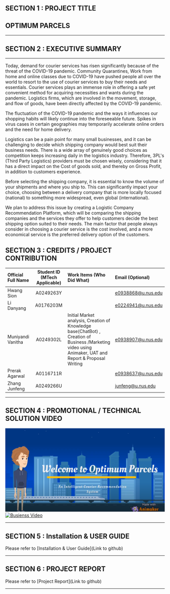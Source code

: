 ## SECTION 1 : PROJECT TITLE

## OPTIMUM PARCELS

---

## SECTION 2 : EXECUTIVE SUMMARY
---
Today, demand for courier services has risen significantly because of the threat of the COVID-19 pandemic. Community Quarantines, Work from home and online classes due to COVID-19 have pushed people all over the world to resort to the use of courier services to buy their needs and essentials. Courier services plays an immense role in offering a safe yet convenient method for acquiring necessities and wants during the pandemic. Logistics firms, which are involved in the movement, storage, and flow of goods, have been directly affected by the COVID-19 pandemic. 

The fluctuation of the COVID-19 pandemic and the ways it influences our shopping habits will likely continue into the foreseeable future. Spikes in virus cases in certain geographies may temporarily accelerate online orders and the need for home delivery. 

Logistics can be a pain point for many small businesses, and it can be challenging to decide which shipping company would best suit their business needs. There is a wide array of genuinely good choices as competition keeps increasing daily in the logistics industry. Therefore, 3PL's (Third Party Logistics) providers must be chosen wisely, considering that it has a direct impact on the Cost of goods sold, and thereby on Gross Profit, in addition to customers experience.

Before selecting the shipping company, it is essential to know the volume of your shipments and where you ship to. This can significantly impact your choice, choosing between a delivery company that is more locally focused (national) to something more widespread, even global (international).

We plan to address this issue by creating a Logistic Company Recommendation Platform, which will be comparing the shipping companies and the services they offer to help customers decide the best shipping option suited to their needs. The main factor that people always consider in choosing a courier service is the cost involved, and a more economical service is the preferred delivery option of the customers. 


## SECTION 3 : CREDITS / PROJECT CONTRIBUTION

| Official Full Name | Student ID (MTech Applicable) | Work Items (Who Did What)                                    | Email (Optional)      |
| :----------------- | :---------------------------: | :----------------------------------------------------------- | :-------------------- |
| Hwang Sion         |           A0249263Y           |                                                              |  e0938868@u.nus.edu   |
| Li Danyang         |           A0176203M           |                                                              |  e0224941@u.nus.edu   |
| Muniyandi Vanitha  |           A0249302L    		 | Initial Market analysis, Creation of Knowledge base(ChatBot) , Creation of Business /Marketing video using Animaker, UAT and Report & Proposal Writing |  e0938907@u.nus.edu   |
| Prerak Agarwal     |           A0116711R           |                                                              |  e0938637@u.nus.edu   |
| Zhang Junfeng      |           A0249266U           |                                                              |  junfeng@u.nus.edu    |

---

## SECTION 4 : PROMOTIONAL / TECHNICAL SOLUTION VIDEO
[![Marketing Video](https://github.com/SionsML/IRS-PM-2022-01-29-IS04PT-KICS-Optimum_Parcels/blob/master/Micellaneous/KICS_Marketing_Video.PNG)](https://www.youtube.com/watch?v=bjEnNhT_x2g)
[![Busienss Video]()]()


---

## SECTION 5 : Installation & USER GUIDE 
Please refer to [Installation & User Guide](Link to github)

---

## SECTION 6 : PROJECT REPORT 
Please refer to [Project Report](Link to github)

---
